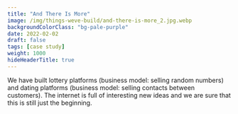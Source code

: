 ```yaml
---
title: "And There Is More"
image: /img/things-weve-build/and-there-is-more_2.jpg.webp
backgroundColorClass: "bg-pale-purple" 
date: 2022-02-02
draft: false
tags: [case study]
weight: 1000
hideHeaderTitle: true
---
```


We have built lottery platforms (business model: selling random numbers) and dating platforms (business model: selling contacts between customers). The internet is full of interesting new ideas and we are sure that this is still just the beginning.